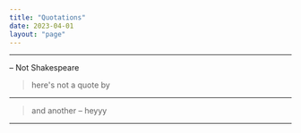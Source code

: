 ```yaml
---
title: "Quotations"
date: 2023-04-01
layout: "page"
---
```


---

– Not Shakespeare

> here's not a quote by  

---

> and another
– heyyy

---